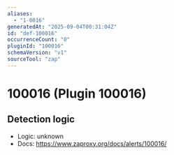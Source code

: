 ```yaml
---
aliases:
  - "1-0016"
generatedAt: "2025-09-04T00:31:04Z"
id: "def-100016"
occurrenceCount: "0"
pluginId: "100016"
schemaVersion: "v1"
sourceTool: "zap"
---
```


# 100016 (Plugin 100016)

## Detection logic

- Logic: unknown
- Docs: https://www.zaproxy.org/docs/alerts/100016/

